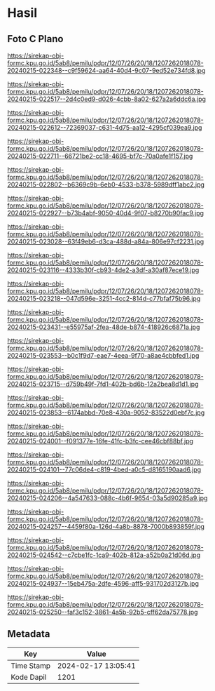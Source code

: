 # Hasil

## Foto C Plano

https://sirekap-obj-formc.kpu.go.id/5ab8/pemilu/pdpr/12/07/26/20/18/1207262018078-20240215-022348--c9f59624-aa64-40d4-9c07-9ed52e734fd8.jpg

https://sirekap-obj-formc.kpu.go.id/5ab8/pemilu/pdpr/12/07/26/20/18/1207262018078-20240215-022517--2d4c0ed9-d026-4cbb-8a02-627a2a6ddc6a.jpg

https://sirekap-obj-formc.kpu.go.id/5ab8/pemilu/pdpr/12/07/26/20/18/1207262018078-20240215-022612--72369037-c631-4d75-aa12-4295cf039ea9.jpg

https://sirekap-obj-formc.kpu.go.id/5ab8/pemilu/pdpr/12/07/26/20/18/1207262018078-20240215-022711--66721be2-cc18-4695-bf7c-70a0afe1f157.jpg

https://sirekap-obj-formc.kpu.go.id/5ab8/pemilu/pdpr/12/07/26/20/18/1207262018078-20240215-022802--b6369c9b-6eb0-4533-b378-5989dff1abc2.jpg

https://sirekap-obj-formc.kpu.go.id/5ab8/pemilu/pdpr/12/07/26/20/18/1207262018078-20240215-022927--b73b4abf-9050-40d4-9f07-b8270b90fac9.jpg

https://sirekap-obj-formc.kpu.go.id/5ab8/pemilu/pdpr/12/07/26/20/18/1207262018078-20240215-023028--63f49eb6-d3ca-488d-a84a-806e97cf2231.jpg

https://sirekap-obj-formc.kpu.go.id/5ab8/pemilu/pdpr/12/07/26/20/18/1207262018078-20240215-023116--4333b30f-cb93-4de2-a3df-a30af87ece19.jpg

https://sirekap-obj-formc.kpu.go.id/5ab8/pemilu/pdpr/12/07/26/20/18/1207262018078-20240215-023218--047d596e-3251-4cc2-814d-c77bfaf75b96.jpg

https://sirekap-obj-formc.kpu.go.id/5ab8/pemilu/pdpr/12/07/26/20/18/1207262018078-20240215-023431--e55975af-2fea-48de-b874-418926c6871a.jpg

https://sirekap-obj-formc.kpu.go.id/5ab8/pemilu/pdpr/12/07/26/20/18/1207262018078-20240215-023553--b0c1f9d7-eae7-4eea-9f70-a8ae4cbbfed1.jpg

https://sirekap-obj-formc.kpu.go.id/5ab8/pemilu/pdpr/12/07/26/20/18/1207262018078-20240215-023715--d759b49f-7fd1-402b-bd6b-12a2bea8d1d1.jpg

https://sirekap-obj-formc.kpu.go.id/5ab8/pemilu/pdpr/12/07/26/20/18/1207262018078-20240215-023853--6174abbd-70e8-430a-9052-83522d0ebf7c.jpg

https://sirekap-obj-formc.kpu.go.id/5ab8/pemilu/pdpr/12/07/26/20/18/1207262018078-20240215-024001--f091377e-16fe-41fc-b3fc-cee46cbf88bf.jpg

https://sirekap-obj-formc.kpu.go.id/5ab8/pemilu/pdpr/12/07/26/20/18/1207262018078-20240215-024101--77c06de4-c819-4bed-a0c5-d8165190aad6.jpg

https://sirekap-obj-formc.kpu.go.id/5ab8/pemilu/pdpr/12/07/26/20/18/1207262018078-20240215-024206--4a547633-088c-4b6f-9654-03a5d90285a9.jpg

https://sirekap-obj-formc.kpu.go.id/5ab8/pemilu/pdpr/12/07/26/20/18/1207262018078-20240215-024257--4459f80a-126d-4a8b-8878-7000b893859f.jpg

https://sirekap-obj-formc.kpu.go.id/5ab8/pemilu/pdpr/12/07/26/20/18/1207262018078-20240215-024542--c7cbe1fc-1ca9-402b-812a-a52b0a21d06d.jpg

https://sirekap-obj-formc.kpu.go.id/5ab8/pemilu/pdpr/12/07/26/20/18/1207262018078-20240215-024937--15eb475a-2dfe-4596-aff5-931702d3127b.jpg

https://sirekap-obj-formc.kpu.go.id/5ab8/pemilu/pdpr/12/07/26/20/18/1207262018078-20240215-025250--faf3c152-3861-4a5b-92b5-cff62da75778.jpg


## Metadata

| Key        | Value               |
| ---------- | ------------------- |
| Time Stamp | 2024-02-17 13:05:41 |
| Kode Dapil | 1201                |



